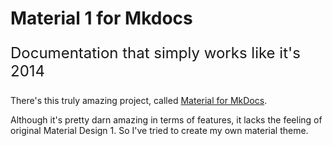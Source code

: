 # Material 1 for Mkdocs

<p style="font-size: 1.5rem">Documentation that simply works like it's 2014</p>

There's this truly amazing project, called 
[Material for MkDocs](https://squidfunk.github.io/mkdocs-material/).

Although it's pretty darn amazing in terms of features, it lacks the feeling
of original Material Design 1. So I've tried to create my own material theme.
